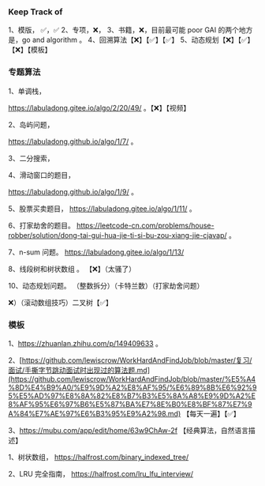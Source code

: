 ### Keep Track of 

1、模版， ✅，✅
2、专项，❌，
3、书籍，❌，目前最可能 poor GAI 的两个地方是，go and algorithm 。 
4、回溯算法【❌】【✅】【✅】
5、动态规划【❌】【✅】【❌】【模板】

### 专题算法
1、单调栈， 

https://labuladong.gitee.io/algo/2/20/49/ 。【❌】【视频】 

2、岛屿问题， 

https://labuladong.github.io/algo/1/7/ 。 

3、二分搜索，

4、滑动窗口的题目，

https://labuladong.github.io/algo/1/9/  。 

5、股票买卖题目，
https://labuladong.gitee.io/algo/1/11/  。 


6、打家劫舍的题目。 https://leetcode-cn.com/problems/house-robber/solution/dong-tai-gui-hua-jie-ti-si-bu-zou-xiang-jie-cjavap/ 。


7、n-sum 问题。 https://labuladong.gitee.io/algo/1/13/

8、线段树和树状数组 。 【❌】（太骚了）

10、动态规划问题。 （整数拆分）（卡特兰数）（打家劫舍问题）

❌）（滚动数组技巧）二叉树【✅】

### 模板 
1、https://zhuanlan.zhihu.com/p/149409633 。 

2、[https://github.com/lewiscrow/WorkHardAndFindJob/blob/master/复习/面试/手撕字节跳动面试时出现过的算法题.md](https://github.com/lewiscrow/WorkHardAndFindJob/blob/master/%E5%A4%8D%E4%B9%A0/%E9%9D%A2%E8%AF%95/%E6%89%8B%E6%92%95%E5%AD%97%E8%8A%82%E8%B7%B3%E5%8A%A8%E9%9D%A2%E8%AF%95%E6%97%B6%E5%87%BA%E7%8E%B0%E8%BF%87%E7%9A%84%E7%AE%97%E6%B3%95%E9%A2%98.md) 【每天一遍】【✅】

3、https://mubu.com/app/edit/home/63w9ChAw-2f 【经典算法，自然语言描述】

1、树状数组， https://halfrost.com/binary_indexed_tree/ 

2、LRU 完全指南， https://halfrost.com/lru_lfu_interview/  